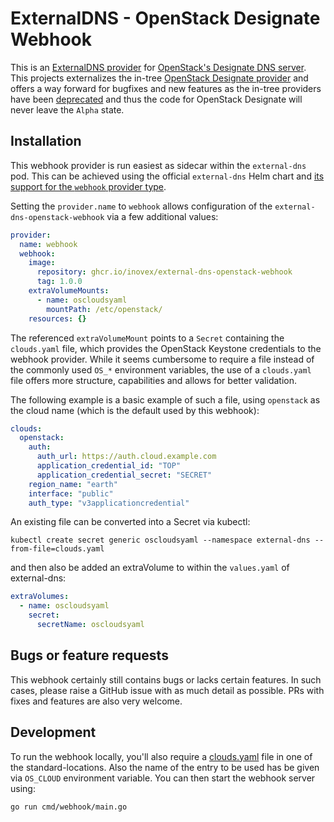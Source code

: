 # ExternalDNS - OpenStack Designate Webhook

This is an [ExternalDNS provider](https://github.com/kubernetes-sigs/external-dns/blob/master/docs/tutorials/webhook-provider.md) for [OpenStack's Designate DNS server](https://docs.openstack.org/designate/latest/).
This projects externalizes the in-tree [OpenStack Designate provider](https://github.com/kubernetes-sigs/external-dns/tree/master/provider/designate) and offers a way forward for bugfixes and new features as the in-tree providers have been [deprecated](https://github.com/kubernetes-sigs/external-dns?tab=readme-ov-file#status-of-in-tree-providers) and thus the code for OpenStack Designate will never leave the `Alpha` state.

## Installation

This webhook provider is run easiest as sidecar within the `external-dns` pod. This can be achieved using the official
`external-dns` Helm chart and [its support for the `webhook` provider type]([https://kubernetes-sigs.github.io/external-dns/latest/charts/external-dns/#providers]).

Setting the `provider.name` to `webhook` allows configuration of the
`external-dns-openstack-webhook` via a few additional values:

```yaml
provider:
  name: webhook
  webhook:
    image:
      repository: ghcr.io/inovex/external-dns-openstack-webhook
      tag: 1.0.0
    extraVolumeMounts:
      - name: oscloudsyaml
        mountPath: /etc/openstack/
    resources: {}
```

The referenced `extraVolumeMount` points to a `Secret` containing the `clouds.yaml` file, which provides the OpenStack Keystone credentials to the webhook provider. While it seems cumbersome to require a file instead of the commonly used `OS_*` environment variables, the use of a `clouds.yaml` file offers more structure, capabilities and allows for better validation.

The following example is a basic example of such a file, using `openstack` as the cloud name (which is the default used by this webhook):

```yaml
clouds:
  openstack:
    auth:
      auth_url: https://auth.cloud.example.com
      application_credential_id: "TOP"
      application_credential_secret: "SECRET"
    region_name: "earth"
    interface: "public"
    auth_type: "v3applicationcredential"
```

An existing file can be converted into a Secret via kubectl:

```shell
kubectl create secret generic oscloudsyaml --namespace external-dns --from-file=clouds.yaml
```

and then also be added an extraVolume to within the `values.yaml` of external-dns:

```yaml
extraVolumes:
  - name: oscloudsyaml
    secret:
      secretName: oscloudsyaml
```

## Bugs or feature requests

This webhook certainly still contains bugs or lacks certain features.
In such cases, please raise a GitHub issue with as much detail as possible. PRs with fixes and features are also very welcome.

## Development

To run the webhook locally, you'll also require a [clouds.yaml](https://docs.openstack.org/python-openstackclient/pike/configuration/index.html#clouds-yaml) file in one of the standard-locations. Also the name of the entry to be used has be given via `OS_CLOUD` environment variable.
You can then start the webhook server using:

```sh
go run cmd/webhook/main.go
```
